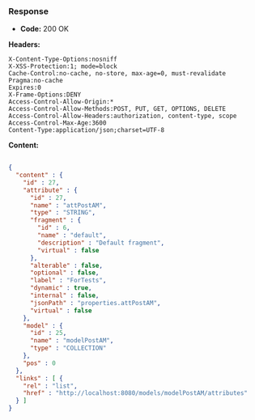 ### Response

* **Code:** 200 OK

**Headers:**

`X-Content-Type-Options:nosniff`  
`X-XSS-Protection:1; mode=block`  
`Cache-Control:no-cache, no-store, max-age=0, must-revalidate`  
`Pragma:no-cache`  
`Expires:0`  
`X-Frame-Options:DENY`  
`Access-Control-Allow-Origin:*`  
`Access-Control-Allow-Methods:POST, PUT, GET, OPTIONS, DELETE`  
`Access-Control-Allow-Headers:authorization, content-type, scope`  
`Access-Control-Max-Age:3600`  
`Content-Type:application/json;charset=UTF-8`  

**Content:**

```json
    
{
  "content" : {
    "id" : 27,
    "attribute" : {
      "id" : 27,
      "name" : "attPostAM",
      "type" : "STRING",
      "fragment" : {
        "id" : 6,
        "name" : "default",
        "description" : "Default fragment",
        "virtual" : false
      },
      "alterable" : false,
      "optional" : false,
      "label" : "ForTests",
      "dynamic" : true,
      "internal" : false,
      "jsonPath" : "properties.attPostAM",
      "virtual" : false
    },
    "model" : {
      "id" : 25,
      "name" : "modelPostAM",
      "type" : "COLLECTION"
    },
    "pos" : 0
  },
  "links" : [ {
    "rel" : "list",
    "href" : "http://localhost:8080/models/modelPostAM/attributes"
  } ]
}
```
